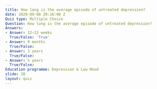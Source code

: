 ```yaml
---
title: How long is the average episode of untreated depression?
date: 2020-09-08 20:16:00 Z
Quiz type: Multiple Choice
Question: How long is the average episode of untreated depression?
Answers:
- Answer: 12–13 weeks
  True/False: 'True'
- Answer: 9 months
  True/False:
- Answer: 3 years
  True/False:
- Answer: 5 years
  True/False:
Education programme: Depression & Low Mood
slide: 28
layout: quiz
---
```

